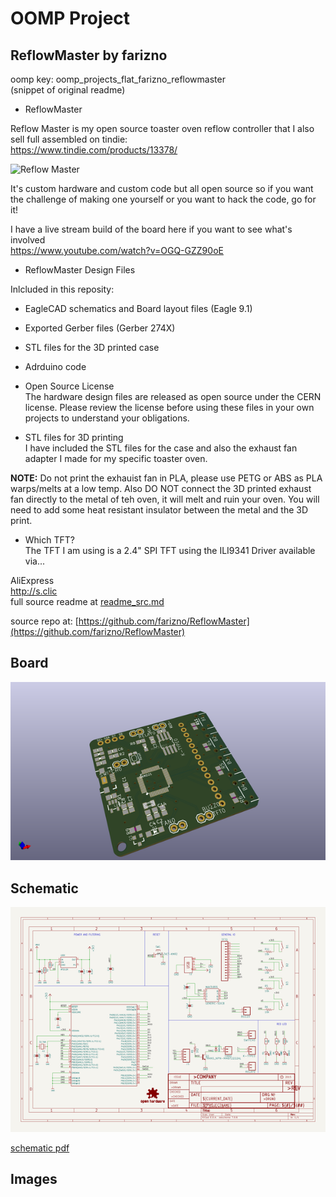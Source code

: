 # OOMP Project  
## ReflowMaster  by farizno  
  
oomp key: oomp_projects_flat_farizno_reflowmaster  
(snippet of original readme)  
  
- ReflowMaster  
  
Reflow Master is my open source toaster oven reflow controller that I also sell full assembled on tindie:  
https://www.tindie.com/products/13378/  
  
![Reflow Master](http://3sprockets.com.au/um/projects/reflowmaster/Pict_01.jpg)  
  
It's custom hardware and custom code but all open source so if you want the challenge of making one yourself or you want to hack the code, go for it!  
  
I have a live stream build of the board here if you want to see what's involved  
https://www.youtube.com/watch?v=OGQ-GZZ90oE  
  
  
- ReflowMaster Design Files  
  
Inlcluded in this reposity:  
- EagleCAD schematics and Board layout files (Eagle 9.1)   
- Exported Gerber files (Gerber 274X)  
- STL files for the 3D printed case  
- Adrduino code  
  
- Open Source License  
The hardware design files are released as open source under the CERN license. Please review the license before using these files in your own projects to understand your obligations.  
  
- STL files for 3D printing  
I have included the STL files for the case and also the exhaust fan adapter I made for my specific toaster oven.   
  
**NOTE:** Do not print the exhauist fan in PLA, please use PETG or ABS as PLA warps/melts at a low temp. Also DO NOT connect the 3D printed exhaust fan directly to the metal of teh oven, it will melt and ruin your oven. You will need to add some heat resistant insulator between the metal and the 3D print.   
  
- Which TFT?  
The TFT I am using is a 2.4" SPI TFT using the ILI9341 Driver available via...  
  
AliExpress  
http://s.clic  
  full source readme at [readme_src.md](readme_src.md)  
  
source repo at: [https://github.com/farizno/ReflowMaster](https://github.com/farizno/ReflowMaster)  
## Board  
  
[![working_3d.png](working_3d_600.png)](working_3d.png)  
## Schematic  
  
[![working_schematic.png](working_schematic_600.png)](working_schematic.png)  
  
[schematic pdf](working_schematic.pdf)  
## Images  

